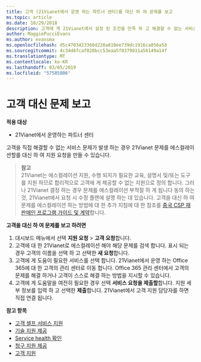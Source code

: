 ```yaml
---
title: 고객 (21Vianet에서 운영 하는 파트너 센터)를 대신 하 여 문제를 보고
ms.topic: article
ms.date: 10/29/2018
description: 고객에 게 21Vianet에서 설정 된 조건을 만족 하 고 해결할 수 없는 서비스 문제를 발생 하는 경우에 지원 요청을 파일입니다.
author: MaggiePucciEvans
ms.author: evansma
ms.openlocfilehash: d5c4703423360d228a810ee739dc1916ca056a58
ms.sourcegitcommit: 4c34d6fcaf020bcc53eaa5f0379011a56149a14f
ms.translationtype: MT
ms.contentlocale: ko-KR
ms.lasthandoff: 03/05/2019
ms.locfileid: "57585806"
---
```

# <a name="report-problems-on-behalf-of-a-customer"></a>고객 대신 문제 보고

**적용 대상**

-   21Vianet에서 운영하는 파트너 센터


고객을 직접 해결할 수 없는 서비스 문제가 발생 하는 경우 21Vianet 문제를 에스컬레이션할를 대신 하 여 지원 요청을 만들 수 있습니다.

>**참고**<br>21Vianet는 에스컬레이션 지원, 수행 되지가 필요한 교육, 설명서 및/또는 도구를 지원 하므로 합리적으로 고객에 게 제공할 수 없는 지원으로 정의 합니다. 그러나 21Vianet 결정 하는 경우 문제를 에스컬레이션 부적절 하 게 됩니다 동의 하는 것, 21Vianet에서 요청 시 수정 플랜에 설명 하는 데 있습니다. 고객을 대신 하 여 문제를 에스컬레이션 하는 방법에 대 한 추가 지침에 대 한 참조를 [중국 CSP 재판매인 프로그램 가이드 및 계약](csp-program-guide-and-agreements.md)합니다.


**고객을 대신 하 여 문제를 보고 하려면**

1. 대시보드 메뉴에서 선택 **지원 요청** &gt; **고객 요청**합니다.
2. 고객에 대 한 21Vianet로 에스컬레이션 해야 해당 문제를 검색 합니다. 표시 되는 경우 고객의 이름을 선택 하 고 선택한 **새 요청**합니다.
3. 고객에 게 도움이 필요한 서비스를 선택 합니다. 21Vianet에서 운영 하는 Office 365에 대 한 고객의 관리 센터로 이동 합니다. Office 365 관리 센터에서 고객의 문제를 해결 하거나 고객이 스스로 해결 하는 방법을 지시할 수 있습니다.
4. 고객에 게 도움말을 여전히 필요한 경우 선택 **서비스 요청을 제출할**합니다. 지원 세부 정보를 입력 하 고 선택한 **제출**합니다. 21Vianet에서 고객 지원 담당자를 하면 직접 연결 됩니다.

**참고 항목**

-   [고객 셀프 서비스 지원](customer-self-support.md)
-   [기술 지원 제공](provide-technical-support.md)
-   [Service health 확인](check-service-health.md)
-   [청구 지원 제공](provide-billing-support.md)
-   [고객 지원](customer-support.md)